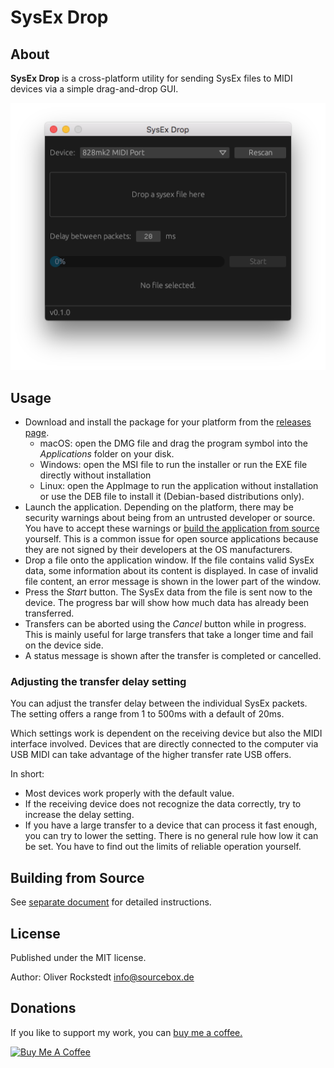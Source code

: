 # SysEx Drop

## About

**SysEx Drop** is a cross-platform utility for sending SysEx files to MIDI devices via a simple drag-and-drop GUI.

![Screenshot](screenshot.png)

## Usage

- Download and install the package for your platform from the [releases page](https://github.com/sourcebox/sysex-drop/releases/latest).
    - macOS: open the DMG file and drag the program symbol into the *Applications* folder on your disk.
    - Windows: open the MSI file to run the installer or run the EXE file directly without installation
    - Linux: open the AppImage to run the application without installation or use the DEB file to install it (Debian-based distributions only).
- Launch the application. Depending on the platform, there may be security warnings about being from an untrusted developer or source. You have to accept these warnings or [build the application from source](BUILDING.md) yourself. This is a common issue for open source applications because they are not signed by their developers at the OS manufacturers.
- Drop a file onto the application window. If the file contains valid SysEx data, some information about its content is displayed. In case of invalid file content, an error message is shown in the lower part of the window.
- Press the *Start* button. The SysEx data from the file is sent now to the device. The progress bar will show how much data has already been transferred.
- Transfers can be aborted using the *Cancel* button while in progress. This is mainly useful for large transfers that take a longer time and fail on the device side.
- A status message is shown after the transfer is completed or cancelled.

### Adjusting the transfer delay setting

You can adjust the transfer delay between the individual SysEx packets. The setting offers a range from 1 to 500ms with a default of 20ms.

Which settings work is dependent on the receiving device but also the MIDI interface involved. Devices that are directly connected to the computer via USB MIDI can take advantage of the higher transfer rate USB offers.

In short:
- Most devices work properly with the default value.
- If the receiving device does not recognize the data correctly, try to increase the delay setting.
- If you have a large transfer to a device that can process it fast enough, you can try to lower the setting. There is no general rule how low it can be set. You have to find out the limits of reliable operation yourself.

## Building from Source

See [separate document](BUILDING.md) for detailed instructions.

## License

Published under the MIT license.

Author: Oliver Rockstedt <info@sourcebox.de>

## Donations

If you like to support my work, you can [buy me a coffee.](https://www.buymeacoffee.com/sourcebox)

<a href="https://www.buymeacoffee.com/sourcebox" target="_blank"><img src="https://cdn.buymeacoffee.com/buttons/default-orange.png" alt="Buy Me A Coffee" height="41" width="174"></a>
